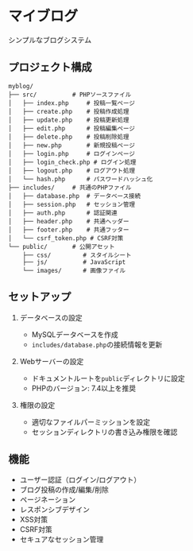 # マイブログ

シンプルなブログシステム

## プロジェクト構成

```
myblog/
├── src/          # PHPソースファイル
│   ├── index.php     # 投稿一覧ページ
│   ├── create.php    # 投稿作成処理
│   ├── update.php    # 投稿更新処理
│   ├── edit.php      # 投稿編集ページ
│   ├── delete.php    # 投稿削除処理
│   ├── new.php       # 新規投稿ページ
│   ├── login.php     # ログインページ
│   ├── login_check.php # ログイン処理
│   ├── logout.php    # ログアウト処理
│   └── hash.php      # パスワードハッシュ化
├── includes/     # 共通のPHPファイル
│   ├── database.php  # データベース接続
│   ├── session.php   # セッション管理
│   ├── auth.php      # 認証関連
│   ├── header.php    # 共通ヘッダー
│   ├── footer.php    # 共通フッター
│   └── csrf_token.php # CSRF対策
└── public/       # 公開アセット
    ├── css/         # スタイルシート
    ├── js/          # JavaScript
    └── images/      # 画像ファイル
```

## セットアップ

1. データベースの設定
   - MySQLデータベースを作成
   - `includes/database.php`の接続情報を更新

2. Webサーバーの設定
   - ドキュメントルートを`public`ディレクトリに設定
   - PHPのバージョン: 7.4以上を推奨

3. 権限の設定
   - 適切なファイルパーミッションを設定
   - セッションディレクトリの書き込み権限を確認

## 機能

- ユーザー認証（ログイン/ログアウト）
- ブログ投稿の作成/編集/削除
- ページネーション
- レスポンシブデザイン
- XSS対策
- CSRF対策
- セキュアなセッション管理 